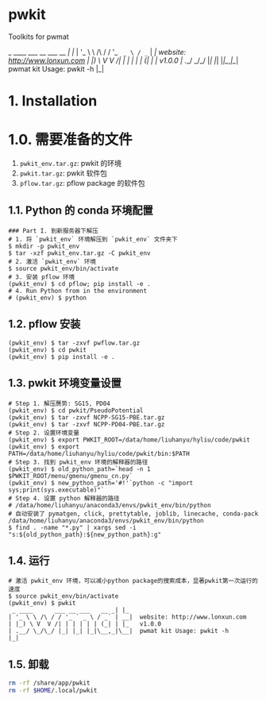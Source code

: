 # pwkit
Toolkits for pwmat

 _ ____      ___ __ ___   __ _| |_
| '_ \ \ /\ / / '_ ` _ \ / _` | __|  website: http://www.lonxun.com
| |_) \ V  V /| | | | | | (_| | |_   v1.0.0
| .__/ \_/\_/ |_| |_| |_|\__,_|\__|  pwmat kit Usage: pwkit -h
|_|


# 1. Installation
# 1.0. 需要准备的文件
1. `pwkit_env.tar.gz`: pwkit 的环境
2. `pwkit.tar.gz`: pwkit 软件包
3. `pflow.tar.gz`: pflow package 的软件包

## 1.1. Python 的 conda 环境配置
```shell
### Part I. 到新服务器下解压
# 1. 将 `pwkit_env` 环境解压到 `pwkit_env` 文件夹下
$ mkdir -p pwkit_env
$ tar -xzf pwkit_env.tar.gz -C pwkit_env
# 2. 激活 `pwkit_env` 环境
$ source pwkit_env/bin/activate
# 3. 安装 pflow 环境
(pwkit_env) $ cd pflow; pip install -e .
# 4. Run Python from in the environment
# (pwkit_env) $ python
```

## 1.2. pflow 安装
```shell
(pwkit_env) $ tar -zxvf pwflow.tar.gz
(pwkit_env) $ cd pwkit
(pwkit_env) $ pip install -e .
```

## 1.3. pwkit 环境变量设置
```shell
# Step 1. 解压赝势: SG15, PD04
(pwkit_env) $ cd pwkit/PseudoPotential
(pwkit_env) $ tar -zxvf NCPP-SG15-PBE.tar.gz
(pwkit_env) $ tar -zxvf NCPP-PD04-PBE.tar.gz
# Step 2. 设置环境变量
(pwkit_env) $ export PWKIT_ROOT=/data/home/liuhanyu/hyliu/code/pwkit
(pwkit_env) $ export PATH=/data/home/liuhanyu/hyliu/code/pwkit/bin:$PATH
# Step 3. 找到 pwkit_env 环境的解释器的路径
(pwkit_env) $ old_python_path=`head -n 1 $PWKIT_ROOT/menu/gmenu/gmenu_cn.py`
(pwkit_env) $ new_python_path='#!'`python -c "import sys;print(sys.executable)"`
# Step 4. 设置 python 解释器的路径
# /data/home/liuhanyu/anaconda3/envs/pwkit_env/bin/python
# 自动安装了 pymatgen, click, prettytable, joblib, linecache, conda-pack
/data/home/liuhanyu/anaconda3/envs/pwkit_env/bin/python
$ find . -name "*.py" | xargs sed -i "s:${old_python_path}:${new_python_path}:g"
```

## 1.4. 运行
```shell
# 激活 pwkit_env 环境，可以减小python package的搜索成本，显著pwkit第一次运行的速度
$ source pwkit_env/bin/activate
(pwkit_env) $ pwkit
 _ ____      ___ __ ___   __ _| |_
| '_ \ \ /\ / / '_ ` _ \ / _` | __|  website: http://www.lonxun.com
| |_) \ V  V /| | | | | | (_| | |_   v1.0.0
| .__/ \_/\_/ |_| |_| |_|\__,_|\__|  pwmat kit Usage: pwkit -h
|_|
```

## 1.5. 卸载
```bash
rm -rf /share/app/pwkit
rm -rf $HOME/.local/pwkit
```